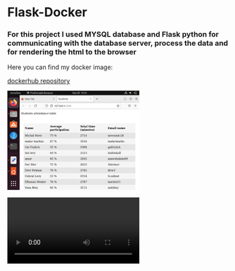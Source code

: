 # Flask-Docker

### For this project I used MYSQL database and Flask python for communicating with the database server, process the data and for rendering the html to the browser

Here you can find my docker image: 

[dockerhub repository](https://hub.docker.com/repository/docker/nevosmic/bynet_docker)

<img src="app/screen-shots/table.png" width="300">

![video](https://im2.ezgif.com/tmp/ezgif-2-64da1161d7.mp4)


